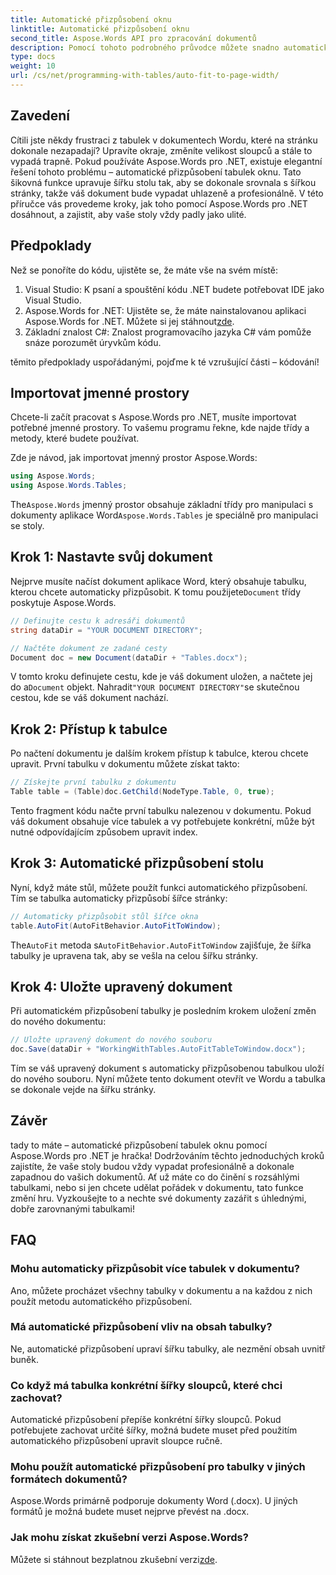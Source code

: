 ```yaml
---
title: Automatické přizpůsobení oknu
linktitle: Automatické přizpůsobení oknu
second_title: Aspose.Words API pro zpracování dokumentů
description: Pomocí tohoto podrobného průvodce můžete snadno automaticky přizpůsobit tabulky oknu v dokumentech aplikace Word pomocí Aspose.Words for .NET. Ideální pro čistší, profesionální dokumenty.
type: docs
weight: 10
url: /cs/net/programming-with-tables/auto-fit-to-page-width/
---
```

## Zavedení

Cítili jste někdy frustraci z tabulek v dokumentech Wordu, které na stránku dokonale nezapadají? Upravíte okraje, změníte velikost sloupců a stále to vypadá trapně. Pokud používáte Aspose.Words pro .NET, existuje elegantní řešení tohoto problému – automatické přizpůsobení tabulek oknu. Tato šikovná funkce upravuje šířku stolu tak, aby se dokonale srovnala s šířkou stránky, takže váš dokument bude vypadat uhlazeně a profesionálně. V této příručce vás provedeme kroky, jak toho pomocí Aspose.Words pro .NET dosáhnout, a zajistit, aby vaše stoly vždy padly jako ulité.

## Předpoklady

Než se ponoříte do kódu, ujistěte se, že máte vše na svém místě:

1. Visual Studio: K psaní a spouštění kódu .NET budete potřebovat IDE jako Visual Studio.
2.  Aspose.Words for .NET: Ujistěte se, že máte nainstalovanou aplikaci Aspose.Words for .NET. Můžete si jej stáhnout[zde](https://releases.aspose.com/words/net/).
3. Základní znalost C#: Znalost programovacího jazyka C# vám pomůže snáze porozumět úryvkům kódu.

těmito předpoklady uspořádanými, pojďme k té vzrušující části – kódování!

## Importovat jmenné prostory

Chcete-li začít pracovat s Aspose.Words pro .NET, musíte importovat potřebné jmenné prostory. To vašemu programu řekne, kde najde třídy a metody, které budete používat.

Zde je návod, jak importovat jmenný prostor Aspose.Words:

```csharp
using Aspose.Words;
using Aspose.Words.Tables;
```

The`Aspose.Words` jmenný prostor obsahuje základní třídy pro manipulaci s dokumenty aplikace Word`Aspose.Words.Tables` je speciálně pro manipulaci se stoly.

## Krok 1: Nastavte svůj dokument

 Nejprve musíte načíst dokument aplikace Word, který obsahuje tabulku, kterou chcete automaticky přizpůsobit. K tomu použijete`Document` třídy poskytuje Aspose.Words.

```csharp
// Definujte cestu k adresáři dokumentů
string dataDir = "YOUR DOCUMENT DIRECTORY";

// Načtěte dokument ze zadané cesty
Document doc = new Document(dataDir + "Tables.docx");
```

 V tomto kroku definujete cestu, kde je váš dokument uložen, a načtete jej do a`Document` objekt. Nahradit`"YOUR DOCUMENT DIRECTORY"`se skutečnou cestou, kde se váš dokument nachází.

## Krok 2: Přístup k tabulce

Po načtení dokumentu je dalším krokem přístup k tabulce, kterou chcete upravit. První tabulku v dokumentu můžete získat takto:

```csharp
// Získejte první tabulku z dokumentu
Table table = (Table)doc.GetChild(NodeType.Table, 0, true);
```

Tento fragment kódu načte první tabulku nalezenou v dokumentu. Pokud váš dokument obsahuje více tabulek a vy potřebujete konkrétní, může být nutné odpovídajícím způsobem upravit index.

## Krok 3: Automatické přizpůsobení stolu

Nyní, když máte stůl, můžete použít funkci automatického přizpůsobení. Tím se tabulka automaticky přizpůsobí šířce stránky:

```csharp
// Automaticky přizpůsobit stůl šířce okna
table.AutoFit(AutoFitBehavior.AutoFitToWindow);
```

The`AutoFit` metoda s`AutoFitBehavior.AutoFitToWindow` zajišťuje, že šířka tabulky je upravena tak, aby se vešla na celou šířku stránky.

## Krok 4: Uložte upravený dokument

Při automatickém přizpůsobení tabulky je posledním krokem uložení změn do nového dokumentu:

```csharp
// Uložte upravený dokument do nového souboru
doc.Save(dataDir + "WorkingWithTables.AutoFitTableToWindow.docx");
```

Tím se váš upravený dokument s automaticky přizpůsobenou tabulkou uloží do nového souboru. Nyní můžete tento dokument otevřít ve Wordu a tabulka se dokonale vejde na šířku stránky.

## Závěr

tady to máte – automatické přizpůsobení tabulek oknu pomocí Aspose.Words pro .NET je hračka! Dodržováním těchto jednoduchých kroků zajistíte, že vaše stoly budou vždy vypadat profesionálně a dokonale zapadnou do vašich dokumentů. Ať už máte co do činění s rozsáhlými tabulkami, nebo si jen chcete udělat pořádek v dokumentu, tato funkce změní hru. Vyzkoušejte to a nechte své dokumenty zazářit s úhlednými, dobře zarovnanými tabulkami!

## FAQ

### Mohu automaticky přizpůsobit více tabulek v dokumentu?  
Ano, můžete procházet všechny tabulky v dokumentu a na každou z nich použít metodu automatického přizpůsobení.

### Má automatické přizpůsobení vliv na obsah tabulky?  
Ne, automatické přizpůsobení upraví šířku tabulky, ale nezmění obsah uvnitř buněk.

### Co když má tabulka konkrétní šířky sloupců, které chci zachovat?  
Automatické přizpůsobení přepíše konkrétní šířky sloupců. Pokud potřebujete zachovat určité šířky, možná budete muset před použitím automatického přizpůsobení upravit sloupce ručně.

### Mohu použít automatické přizpůsobení pro tabulky v jiných formátech dokumentů?  
Aspose.Words primárně podporuje dokumenty Word (.docx). U jiných formátů je možná budete muset nejprve převést na .docx.

### Jak mohu získat zkušební verzi Aspose.Words?  
 Můžete si stáhnout bezplatnou zkušební verzi[zde](https://releases.aspose.com/).